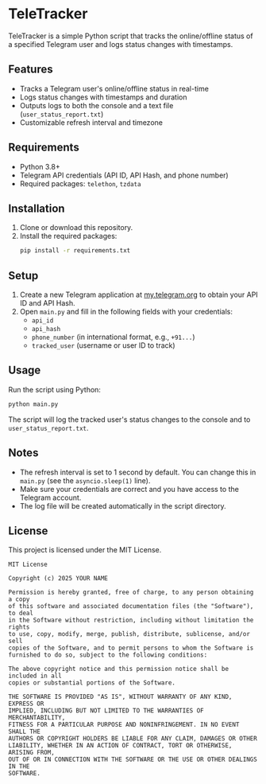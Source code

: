 # TeleTracker

TeleTracker is a simple Python script that tracks the online/offline status of a specified Telegram user and logs status changes with timestamps.

## Features
- Tracks a Telegram user's online/offline status in real-time
- Logs status changes with timestamps and duration
- Outputs logs to both the console and a text file (`user_status_report.txt`)
- Customizable refresh interval and timezone

## Requirements
- Python 3.8+
- Telegram API credentials (API ID, API Hash, and phone number)
- Required packages: `telethon`, `tzdata`

## Installation
1. Clone or download this repository.
2. Install the required packages:
   ```sh
   pip install -r requirements.txt
   ```

## Setup
1. Create a new Telegram application at [my.telegram.org](https://my.telegram.org) to obtain your API ID and API Hash.
2. Open `main.py` and fill in the following fields with your credentials:
   - `api_id`
   - `api_hash`
   - `phone_number` (in international format, e.g., `+91...`)
   - `tracked_user` (username or user ID to track)

## Usage
Run the script using Python:
```sh
python main.py
```

The script will log the tracked user's status changes to the console and to `user_status_report.txt`.

## Notes
- The refresh interval is set to 1 second by default. You can change this in `main.py` (see the `asyncio.sleep(1)` line).
- Make sure your credentials are correct and you have access to the Telegram account.
- The log file will be created automatically in the script directory.

## License

This project is licensed under the MIT License.

```
MIT License

Copyright (c) 2025 YOUR NAME

Permission is hereby granted, free of charge, to any person obtaining a copy
of this software and associated documentation files (the "Software"), to deal
in the Software without restriction, including without limitation the rights
to use, copy, modify, merge, publish, distribute, sublicense, and/or sell
copies of the Software, and to permit persons to whom the Software is
furnished to do so, subject to the following conditions:

The above copyright notice and this permission notice shall be included in all
copies or substantial portions of the Software.

THE SOFTWARE IS PROVIDED "AS IS", WITHOUT WARRANTY OF ANY KIND, EXPRESS OR
IMPLIED, INCLUDING BUT NOT LIMITED TO THE WARRANTIES OF MERCHANTABILITY,
FITNESS FOR A PARTICULAR PURPOSE AND NONINFRINGEMENT. IN NO EVENT SHALL THE
AUTHORS OR COPYRIGHT HOLDERS BE LIABLE FOR ANY CLAIM, DAMAGES OR OTHER
LIABILITY, WHETHER IN AN ACTION OF CONTRACT, TORT OR OTHERWISE, ARISING FROM,
OUT OF OR IN CONNECTION WITH THE SOFTWARE OR THE USE OR OTHER DEALINGS IN THE
SOFTWARE.
```
